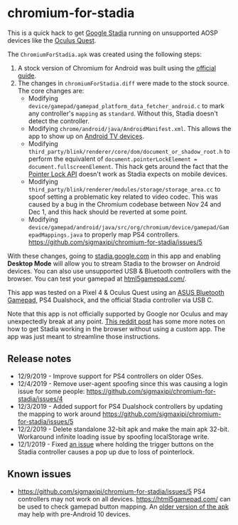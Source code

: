 # chromium-for-stadia
This is a quick hack to get [Google Stadia](https://stadia.google.com/) running on unsupported AOSP devices like the [Oculus Quest](https://www.oculus.com/quest/).

The `ChromiumForStadia.apk` was created using the following steps:

1. A stock version of Chromium for Android was built using the [official guide](https://chromium.googlesource.com/chromium/src/+/master/docs/android_build_instructions.md).
1. The changes in `chromiumForStadia.diff` were made to the stock source. The core changes are:
   * Modifying `device/gamepad/gamepad_platform_data_fetcher_android.c` to mark any controller's `mapping` as `standard`. Without this, Stadia doesn't detect the controller.
   * Modifying `chrome/android/java/AndroidManifest.xml`. This allows the app to show up on [Android TV devices](https://developer.android.com/training/tv/start/start).
   * Modifying `third_party/blink/renderer/core/dom/document_or_shadow_root.h` to perform the equivalent of `document.pointerLockElement = document.fullscreenElement`. This hack gets around the fact that the [Pointer Lock API](https://developer.mozilla.org/en-US/docs/Web/API/Pointer_Lock_API) doesn't work as Stadia expects on mobile devices.
   * Modifying `third_party/blink/renderer/modules/storage/storage_area.cc` to spoof setting a problematic key related to video codec. This was caused by a bug in the Chromium codebase between Nov 24 and Dec 1, and this hack should be reverted at some point.
   * Modifying `device/gamepad/android/java/src/org/chromium/device/gamepad/GamepadMappings.java` to properly map PS4 controllers. https://github.com/sigmaxipi/chromium-for-stadia/issues/5

With these changes, going to [stadia.google.com](https://stadia.google.com) in this app and enabling **Desktop Mode** will allow you to stream Stadia to the browser on Android devices. You can also use unsupported USB & Bluetooth controllers with the browser. You can test your gamepad at [html5gamepad.com/](https://html5gamepad.com/).

This app was tested on a Pixel 4 & Oculus Quest using an [ASUS Bluetooth Gamepad](https://www.asus.com/us/Home-Entertainment/Gamepad-TV500BG/), PS4 Dualshock, and the official Stadia controller via USB C.

Note that this app is not officially supported by Google nor Oculus and may unexpectedly break at any point.
[This reddit post](https://www.reddit.com/r/Stadia/comments/e11897/how_to_get_stadia_running_in_android_chrome_on/) has some more notes on how to get Stadia working in the browser without using a custom app. The app was just meant to streamline those instructions.

## Release notes

* 12/9/2019 - Improve support for PS4 controllers on older OSes.
* 12/4/2019 - Remove user-agent spoofing since this was causing a login issue for some people: https://github.com/sigmaxipi/chromium-for-stadia/issues/4
* 12/3/2019 - Added support for PS4 Dualshock controllers by updating the mapping to work around https://github.com/sigmaxipi/chromium-for-stadia/issues/5
* 12/2/2019 - Delete standalone 32-bit apk and make the main apk 32-bit. Workaround infinite loading issue by spoofing localStorage write. 
* 12/1/2019 - Fixed [an issue](https://www.reddit.com/r/Stadia/comments/e18a9s/instructions_for_running_google_stadia_on_the/f8tknkq/?context=3) where holding the trigger buttons on the Stadia controller causes a pop up due to loss of pointerlock.

## Known issues

* https://github.com/sigmaxipi/chromium-for-stadia/issues/5 PS4 controllers may not work on all devices. https://html5gamepad.com/ can be used to check gamepad button mapping. An [older version of the apk](https://github.com/sigmaxipi/chromium-for-stadia/commits/master/ChromiumForStadia.apk) may help with pre-Android 10 devices.